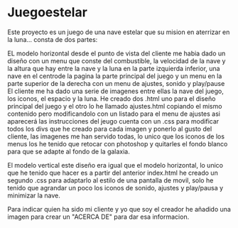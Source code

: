 # Juegoestelar
Este proyecto es un juego de una nave estelar que su mision en aterrizar
en la luna...
consta de dos partes:

EL modelo horizontal desde el punto de vista del cliente me habia dado un
diseño con un menu que conste del combustible, la velocidad de la nave y
la altura que hay entre la nave y la luna en la parte izquierda inferior, 
una nave en el centrode la pagina la parte principal del juego y un menu
en la parte superior de la derecha con un menu de ajustes, sonido y play/pause
El cliente me ha dado una serie de imagenes entre ellas la nave del juego,
los iconos, el espacio y la luna. He creado dos .html uno para el diseño
principal del juego y el otro lo he llamado ajustes.html copiando el mismo contenido pero modificandolo
con un listado para el menu de ajustes asi aparecerá las instrucciones del jeugo
cuenta con un .css para modificar todos los divs que he creado para cada imagen
y ponerlo al gusto del cliente, las imagenes me han servido todas, lo unico
que los iconos de los menus los he tenido que retocar con photoshop y quitarles
el fondo blanco para que se adapte al fondo de la galaxia.

El modelo vertical este diseño era igual que el modelo horizontal, lo unico
que he tenido que hacer es a partir del anterior index.html he creado
un segundo .css para adaptarlo al estilo de una pantalla de movil, solo
he tenido que agrandar un poco los iconos de sonido, ajustes y play/pausa
y minimizar la nave.

Para indicar quien ha sido mi cliente y yo que soy el creador he añadido una imagen para crear un "ACERCA DE" 
para dar esa informacion.
